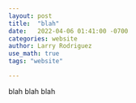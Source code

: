 ```yaml
---
layout: post
title:  "blah"
date:   2022-04-06 01:41:00 -0700
categories: website
author: Larry Rodriguez
use_math: true
tags: "website"

---
```


<div class="css1">
blah blah blah 
</div>







